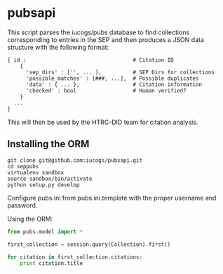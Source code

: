 pubsapi
=======

This script parses the iucogs/pubs database to find collections corresponding to
entries in the SEP and then produces a JSON data structure with the following
format:

    { id :                                  # Citation ID
        {
          'sep_dirs' : ['', ... ],          # SEP Dirs for collections
          'possible_matches' : [###, ...],  # Possible duplicates
          'data' : { ... },                 # Citation information
          'checked' : bool                  # Human verified?
        }
      ...
    }

This will then be used by the HTRC-DID team for citation analysis.

Installing the ORM
----------------------

    git clone git@github.com:iucogs/pubsapi.git
    cd seppubs
    virtualenv sandbox
    source sandbox/bin/activate
    python setup.py develop

Configure pubs.ini from pubs.ini.template with the proper username and password.

Using the ORM:

```python
from pubs.model import *

first_collection = session.query(Collection).first()

for citation in first_collection.citations:
    print citation.title

```
